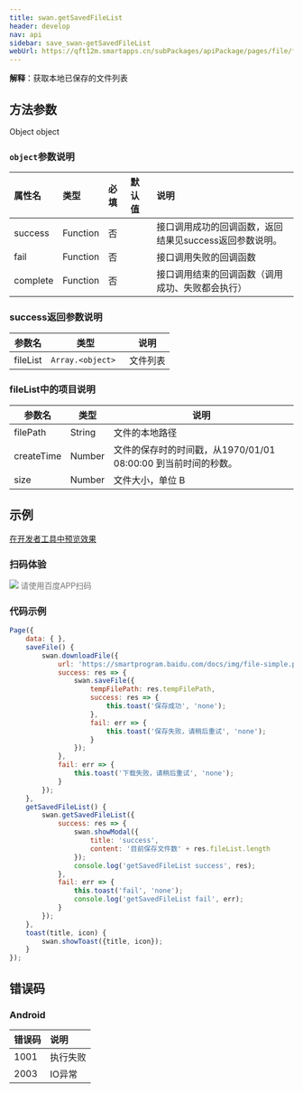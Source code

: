 ```yaml
---
title: swan.getSavedFileList
header: develop
nav: api
sidebar: save_swan-getSavedFileList
webUrl: https://qft12m.smartapps.cn/subPackages/apiPackage/pages/file/file
---
```


 

**解释**：获取本地已保存的文件列表

 
## 方法参数  

Object object

### `object`参数说明 

|属性名 |类型  |必填 | 默认值 |说明|
|:---- |:---- |:---- |:----|:----|
|success   |Function  |  否  | |接口调用成功的回调函数，返回结果见success返回参数说明。|
|fail  |Function  |  否 | | 接口调用失败的回调函数|
|complete   | Function   | 否 | | 接口调用结束的回调函数（调用成功、失败都会执行）|

### success返回参数说明  

|参数名 |类型 | 说明|
|---- | ---- | ---- |
|fileList  |` Array.<object>  `| 文件列表|

### fileList中的项目说明  

|参数名 |类型 | 说明|
|---- | ---- | ---- |
|filePath  |String | 文件的本地路径|
|createTime  |Number | 文件的保存时的时间戳，从1970/01/01 08:00:00 到当前时间的秒数。|
|size  |Number | 文件大小，单位 B|

## 示例

 <a href="swanide://fragment/f888ef3be2955b94548c5dcecf7c5b061573627301292" title="在开发者工具中预览效果" target="_self">在开发者工具中预览效果</a>

### 扫码体验

<div class='scan-code-container'>
    <img src="https://b.bdstatic.com/miniapp/assets/images/doc_demo/fragment_getSavedFileList.png" class="demo-qrcode-image" />
    <font color=#777 12px>请使用百度APP扫码</font>
</div>

 


###  代码示例 




```js
Page({
    data: { },
    saveFile() {
        swan.downloadFile({
            url: 'https://smartprogram.baidu.com/docs/img/file-simple.pdf',
            success: res => {
                swan.saveFile({
                    tempFilePath: res.tempFilePath,
                    success: res => {
                        this.toast('保存成功', 'none');
                    },
                    fail: err => {
                        this.toast('保存失败，请稍后重试', 'none');
                    }
                });
            },
            fail: err => {
                this.toast('下载失败，请稍后重试', 'none');
            }
        });
    },
    getSavedFileList() {
        swan.getSavedFileList({
            success: res => {
                swan.showModal({
                    title: 'success',
                    content: '目前保存文件数' + res.fileList.length
                });
                console.log('getSavedFileList success', res);
            },
            fail: err => {
                this.toast('fail', 'none');
                console.log('getSavedFileList fail', err);
            }
        });
    },
    toast(title, icon) {
        swan.showToast({title, icon});
    }
});
```

## 错误码

### Android

|错误码|说明|
|:--|:--|
|1001|执行失败   |
|2003|IO异常|


